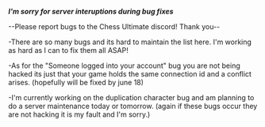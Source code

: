 ***I'm sorry for server interuptions during bug fixes***

--Please report bugs to the Chess Ultimate discord! Thank you--

-There are so many bugs and its hard to maintain the list here. I'm working as hard as I can to fix them all ASAP!

-As for the "Someone logged into your account" bug you are not being hacked its just that your game holds the same connection id and a conflict arises. (hopefully will be fixed by june 18)

-I'm currently working on the duplication character bug and am planning to do a server maintenance today or tomorrow. (again if these bugs occur they are not hacking it is my fault and I'm sorry.)

